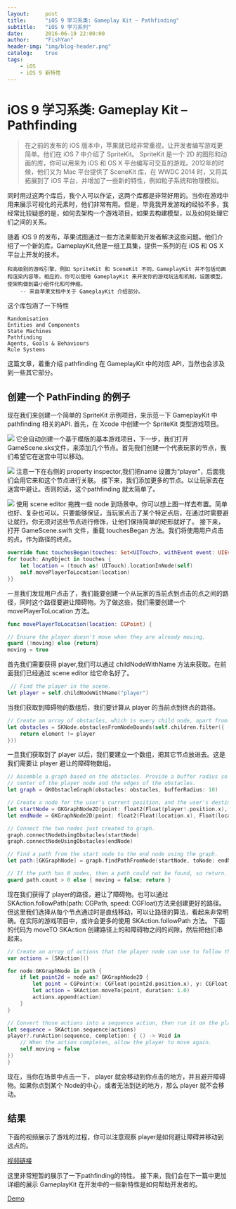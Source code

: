 ```yaml
---
layout:     post
title:      "iOS 9 学习系类: Gameplay Kit – Pathfinding"
subtitle:   "iOS 9 学习系列"
date:       2016-06-19 22:00:00
author:     "FishYan"
header-img: "img/blog-header.png" 
catalog:    true
tags:
    - iOS
    - iOS 9 新特性
---
```


# iOS 9 学习系类: Gameplay Kit – Pathfinding

>在之前的发布的 iOS 版本中，苹果就已经非常重视，让开发者编写游戏更简单。他们在 iOS 7 中介绍了 SpriteKit。 SpriteKit 是一个 2D 的图形和动画的库，你可以用来为 iOS 和 OS X 平台编写可交互的游戏。2012年的时候，他们又为 Mac 平台提供了 SceneKit 库，在 WWDC 2014 时，又将其拓展到了 iOS 平台，并增加了一些新的特性，例如粒子系统和物理模拟。

同时用过这两个库后，我个人可以作证，这两个库都是非常好用的。当你在游戏中用来展示可视化的元素时，他们非常有用。但是，毕竟我开发游戏的经验不多，我经常比较疑惑的是，如何去架构一个游戏项目，如果去构建模型，以及如何处理它们之间的关系。

随着 iOS 9 的发布，苹果试图通过一些方法来帮助开发者解决这些问题。他们介绍了一个新的库，GameplayKit,他是一组工具集，提供一系列的在 iOS 和 OS X 平台上开发的技术。

    和高级别的游戏引擎，例如 SpriteKit 和 SceneKit 不同，GameplayKit 并不包括动画和渲染内容等，相应的，你可以使用 GameplayKit 来开发你的游戏玩法和机制，设置模型，使架构做到最小组件化和可伸缩。
        -- 来自苹果文档中关于 GameplayKit 介绍部分。
    
这个库包涵了一下特性
```
Randomisation
Entities and Components
State Machines
Pathfinding
Agents, Goals & Behaviours
Rule Systems
```
这篇文章，着重介绍 pathfinding 在 GameplayKit 中的对应 API，当然也会涉及到一些其它部分。

## 创建一个 PathFinding 的例子

现在我们来创建一个简单的 SpriteKit 示例项目，来示范一下 GameplayKit 中 pathfinding 相关的API.
首先，在 Xcode 中创建一个 SpriteKit 类型游戏项目。

![](http://upload-images.jianshu.io/upload_images/28255-494fa10930c8490d.png?imageMogr2/auto-orient/strip%7CimageView2/2/w/1240)
它会自动创建一个基于模版的基本游戏项目，下一步，我们打开 GameScene.sks文件，来添加几个节点。首先我们创建一个代表玩家的节点，我们希望它在迷宫中可以移动。

![](http://upload-images.jianshu.io/upload_images/28255-84a16ecf963f069f.png?imageMogr2/auto-orient/strip%7CimageView2/2/w/1240)
注意一下在右侧的 property inspector,我们把name 设置为“player”，后面我们会用它来和这个节点进行关联。
接下来，我们添加更多的节点。以让玩家去在迷宫中避让。否则的话，这个pathfinding 就太简单了。

![](http://upload-images.jianshu.io/upload_images/28255-a611c2f92f11360e.png?imageMogr2/auto-orient/strip%7CimageView2/2/w/1240)
使用 scene editor 拖拽一些 node 到场景中。你可以想上图一样去布置。简单也好、复杂也可以。只要能够保证，当玩家点击了某个特定点后，在通过时需要避让就行。你无须对这些节点进行修饰，让他们保持简单的矩形就好了。
接下来，打开 GameScene.swift 文件，重载 touchesBegan 方法。我们将使用用户点击的点，作为路径的终点。
```swift
override func touchesBegan(touches: Set<UITouch>, withEvent event: UIEvent?) {
for touch: AnyObject in touches {
    let location = (touch as! UITouch).locationInNode(self)
    self.movePlayerToLocation(location)
}}
```
一旦我们发现用户点击了，我们能要创建一个从玩家的当前点到点击的点之间的路径，同时这个路径要避让障碍物。为了做这些，我们需要创建一个 movePlayerToLocation 方法。
```swift
func movePlayerToLocation(location: CGPoint) {

// Ensure the player doesn't move when they are already moving.
guard (!moving) else {return}
moving = true
```
首先我们需要获得 player,我们可以通过 childNodeWithName 方法来获取。在前面我们已经通过 scene editor 给它命名好了。
```swift
 // Find the player in the scene.
let player = self.childNodeWithName("player")
```
当我们获取到障碍物的数组后，我们要计算从 player 的当前点到终点的路径。
```swift
// Create an array of obstacles, which is every child node, apart from the player node.
let obstacles = SKNode.obstaclesFromNodeBounds(self.children.filter({ (element ) -> Bool in
    return element != player
}))
```
一旦我们获取到了 player 以后，我们要建立一个数组，把其它节点放进去。这是我们需要让 player 避让的障碍物数组。
```swift
// Assemble a graph based on the obstacles. Provide a buffer radius so there is a bit of space between the
// center of the player node and the edges of the obstacles.
let graph = GKObstacleGraph(obstacles: obstacles, bufferRadius: 10)

// Create a node for the user's current position, and the user's destination.
let startNode = GKGraphNode2D(point: float2(Float(player!.position.x), Float(player!.position.y)))
let endNode = GKGraphNode2D(point: float2(Float(location.x), Float(location.y)))

// Connect the two nodes just created to graph.
graph.connectNodeUsingObstacles(startNode)
graph.connectNodeUsingObstacles(endNode)

// Find a path from the start node to the end node using the graph.
let path:[GKGraphNode] = graph.findPathFromNode(startNode, toNode: endNode)

// If the path has 0 nodes, then a path could not be found, so return.
guard path.count > 0 else { moving = false; return }
```
现在我们获得了 player的路径，避让了障碍物。也可以通过 SKAction.followPath(path: CGPath, speed: CGFloat)方法来创建更好的路径。但这里我们选择从每个节点通过时是直线移动，可以让路径的算法，看起来非常明确。在实际的游戏项目中，或许会更多的使用 SKAction.followPath 方法。
下面的代码为 moveTO SKAction 创建路径上的和障碍物之间的间隙，然后把他们串起来。
```swift
// Create an array of actions that the player node can use to follow the path.
var actions = [SKAction]()

for node:GKGraphNode in path {
    if let point2d = node as? GKGraphNode2D {
        let point = CGPoint(x: CGFloat(point2d.position.x), y: CGFloat(point2d.position.y))
        let action = SKAction.moveTo(point, duration: 1.0)
        actions.append(action)
    }
}

// Convert those actions into a sequence action, then run it on the player node.
let sequence = SKAction.sequence(actions)
player?.runAction(sequence, completion: { () -> Void in
    // When the action completes, allow the player to move again.
    self.moving = false
})
}
```
现在，当你在场景中点击一下， player 就会移动到你点击的地方，并且避开障碍物。如果你点到某个 Node的中心，或者无法到达的地方，那么 player 就不会移动。

## 结果

下面的视频展示了游戏的过程，你可以注意观察 player是如何避让障碍并移动到远点的。

[视频链接](https://www.shinobicontrols.com/wp-content/uploads/2015/09/PathfindingComplete.mp4?_=1)

这里非常短暂的展示了一下pathfinding的特性。 接下来，我们会在下一篇中更加详细的展示 GameplayKit 在开发中的一些新特性是如何帮助开发者的。

[Demo](https://github.com/fish-yan/GameplayKit-Pathfinding/tree/master)
